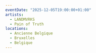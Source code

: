 ```yaml
---
eventDate: "2025-12-05T19:00:00+01:00"
artists:
  - LANDMVRKS
  - Pain of Truth
locations:
  - Ancienne Belgique
  - Bruxelles
  - Belgique
---
```

